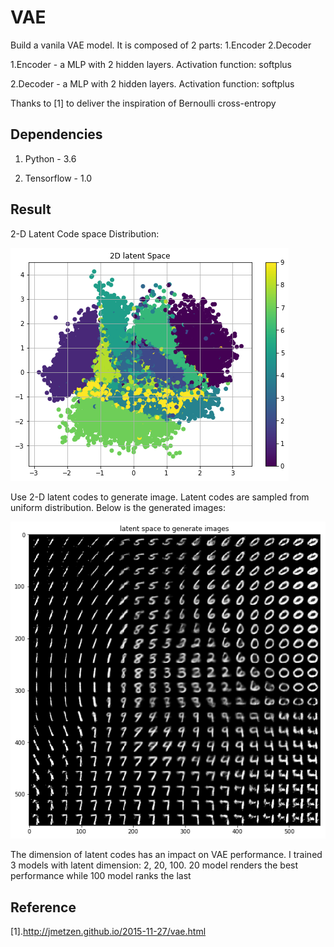 # VAE

Build a vanila VAE model. It is composed of 2 parts: 1.Encoder 2.Decoder

1.Encoder - a MLP with 2 hidden layers. Activation function: softplus

2.Decoder - a MLP with 2 hidden layers. Activation function: softplus

Thanks to [1] to deliver the inspiration of Bernoulli cross-entropy 

Dependencies
---

1. Python - 3.6

2. Tensorflow - 1.0
 
Result
---

2-D Latent Code space Distribution:

![latent code](https://github.com/WoshidaCaiB/VAE/blob/master/image/latent.png)

Use 2-D latent codes to generate image. Latent codes are sampled from uniform distribution. Below is the generated images:

![generated](https://github.com/WoshidaCaiB/VAE/blob/master/image/generated.png)

The dimension of latent codes has an impact on VAE performance. I trained 3 models with latent dimension: 2, 20, 100. 20 model renders the best performance while 100 model ranks the last

Reference
---

[1].http://jmetzen.github.io/2015-11-27/vae.html



